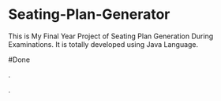 # Seating-Plan-Generator

This is My Final Year Project of Seating Plan Generation During Examinations. It is totally developed using Java Language.

























#Done













































































.




































































































































































































































































































































































































































































































.







































